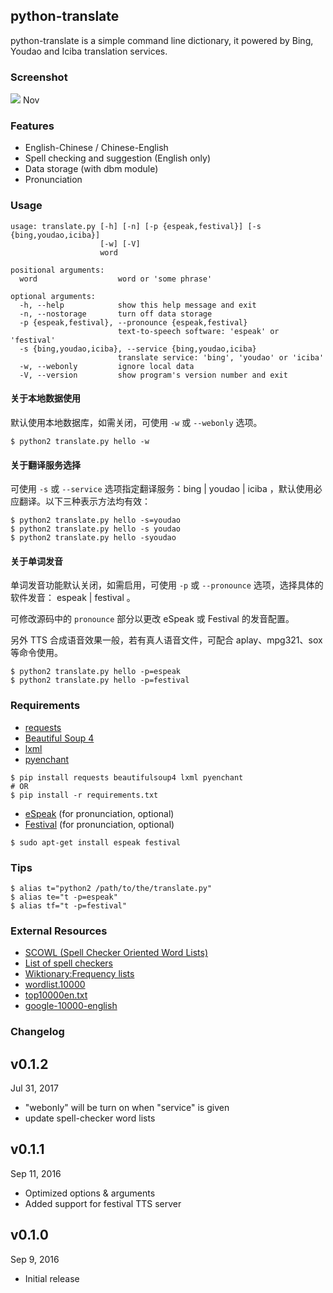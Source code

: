 ## python-translate
python-translate is a simple command line dictionary, it powered by Bing, Youdao and Iciba translation services.

### Screenshot
![](https://raw.githubusercontent.com/caspartse/python-translate/master/screenshot_v0.1.2.jpg)
Nov
### Features
* English-Chinese / Chinese-English
* Spell checking and suggestion (English only)
* Data storage (with dbm module)
* Pronunciation

### Usage
```
usage: translate.py [-h] [-n] [-p {espeak,festival}] [-s {bing,youdao,iciba}]
                    [-w] [-V]
                    word

positional arguments:
  word                  word or 'some phrase'

optional arguments:
  -h, --help            show this help message and exit
  -n, --nostorage       turn off data storage
  -p {espeak,festival}, --pronounce {espeak,festival}
                        text-to-speech software: 'espeak' or 'festival'
  -s {bing,youdao,iciba}, --service {bing,youdao,iciba}
                        translate service: 'bing', 'youdao' or 'iciba'
  -w, --webonly         ignore local data
  -V, --version         show program's version number and exit
```

#### 关于本地数据使用

默认使用本地数据库，如需关闭，可使用 `-w` 或 `--webonly` 选项。
```
$ python2 translate.py hello -w
```

#### 关于翻译服务选择

可使用 `-s` 或 `--service` 选项指定翻译服务：bing |  youdao |  iciba ，默认使用必应翻译。以下三种表示方法均有效：
```
$ python2 translate.py hello -s=youdao
$ python2 translate.py hello -s youdao
$ python2 translate.py hello -syoudao
```

#### 关于单词发音

单词发音功能默认关闭，如需启用，可使用 `-p` 或 `--pronounce` 选项，选择具体的软件发音： espeak | festival 。

可修改源码中的 `pronounce` 部分以更改 eSpeak 或 Festival 的发音配置。

另外 TTS 合成语音效果一般，若有真人语音文件，可配合 aplay、mpg321、sox 等命令使用。
```
$ python2 translate.py hello -p=espeak
$ python2 translate.py hello -p=festival
```

### Requirements
* [requests](http://python-requests.org)
* [Beautiful Soup 4](https://www.crummy.com/software/BeautifulSoup/)
* [lxml](http://lxml.de/)
* [pyenchant](https://pythonhosted.org/pyenchant/)

```
$ pip install requests beautifulsoup4 lxml pyenchant
# OR
$ pip install -r requirements.txt
```

* [eSpeak](http://espeak.sourceforge.net/) (for pronunciation, optional)
* [Festival](http://www.cstr.ed.ac.uk/projects/festival/) (for pronunciation, optional)

```
$ sudo apt-get install espeak festival
```

### Tips
```
$ alias t="python2 /path/to/the/translate.py"
$ alias te="t -p=espeak"
$ alias tf="t -p=festival"
```

### External Resources
* [SCOWL (Spell Checker Oriented Word Lists)](http://wordlist.aspell.net/)
* [List of spell checkers](http://www.dmoz.org/Arts/Writers_Resources/Software/Spelling_and_Grammar/Spell_Checkers)
* [Wiktionary:Frequency lists](https://en.wiktionary.org/wiki/Wiktionary:Frequency_lists)
* [wordlist.10000](http://www.mit.edu/~ecprice/wordlist.10000)
* [top10000en.txt](http://wortschatz.uni-leipzig.de/Papers/top10000en.txt)
* [google-10000-english](https://github.com/first20hours/google-10000-english)

### Changelog

v0.1.2
---
Jul 31, 2017

* "webonly" will be turn on when "service" is given
* update spell-checker word lists

v0.1.1
---
Sep 11, 2016

* Optimized options & arguments
* Added support for festival TTS server

v0.1.0
---
Sep 9, 2016

* Initial release
